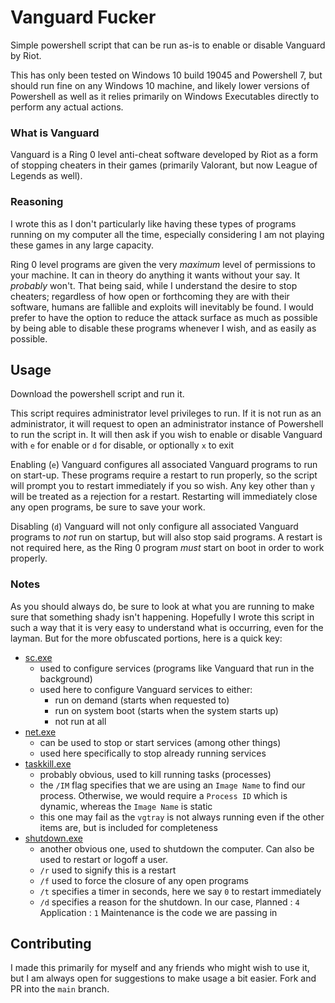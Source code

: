 # Vanguard Fucker

Simple powershell script that can be run as-is to enable or disable Vanguard by Riot.

This has only been tested on Windows 10 build 19045 and Powershell 7, but should run fine on any Windows 10 machine, and likely lower versions of Powershell as well as it relies primarily on Windows Executables directly to perform any actual actions.

### What is Vanguard

Vanguard is a Ring 0 level anti-cheat software developed by Riot as a form of stopping cheaters in their games (primarily Valorant, but now League of Legends as well).

### Reasoning

I wrote this as I don't particularly like having these types of programs running on my computer all the time, especially considering I am not playing these games in any large capacity.

Ring 0 level programs are given the very _maximum_ level of permissions to your machine. It can in theory do anything it wants without your say. It _probably_ won't. That being said, while I understand the desire to stop cheaters; regardless of how open or forthcoming they are with their software, humans are fallible and exploits will inevitably be found. I would prefer to have the option to reduce the attack surface as much as possible by being able to disable these programs whenever I wish, and as easily as possible.

## Usage

Download the powershell script and run it.

This script requires administrator level privileges to run. If it is not run as an administrator, it will request to open an administrator instance of Powershell to run the script in. It will then ask if you wish to enable or disable Vanguard with `e` for enable or `d` for disable, or optionally `x` to exit

Enabling (`e`) Vanguard configures all associated Vanguard programs to run on start-up. These programs require a restart to run properly, so the script will prompt you to restart immediately if you so wish. Any key other than `y` will be treated as a rejection for a restart. Restarting will immediately close any open programs, be sure to save your work.

Disabling (`d`) Vanguard will not only configure all associated Vanguard programs to _not_ run on startup, but will also stop said programs. A restart is not required here, as the Ring 0 program _must_ start on boot in order to work properly.

### Notes

As you should always do, be sure to look at what you are running to make sure that something shady isn't happening. Hopefully I wrote this script in such a way that it is very easy to understand what is occurring, even for the layman. But for the more obfuscated portions, here is a quick key:

- [sc.exe](https://ss64.com/nt/sc.html)
  - used to configure services (programs like Vanguard that run in the background)
  - used here to configure Vanguard services to either:
    - run on demand (starts when requested to)
    - run on system boot (starts when the system starts up)
    - not run at all
- [net.exe](https://ss64.com/nt/net-service.html)
  - can be used to stop or start services (among other things)
  - used here specifically to stop already running services
- [taskkill.exe](https://ss64.com/nt/taskkill.html)
  - probably obvious, used to kill running tasks (processes)
  - the `/IM` flag specifies that we are using an `Image Name` to find our process. Otherwise, we would require a `Process ID` which is dynamic, whereas the `Image Name` is static
  - this one may fail as the `vgtray` is not always running even if the other items are, but is included for completeness
- [shutdown.exe](https://ss64.com/nt/shutdown.html)
  - another obvious one, used to shutdown the computer. Can also be used to restart or logoff a user.
  - `/r` used to signify this is a restart
  - `/f` used to force the closure of any open programs
  - `/t` specifies a timer in seconds, here we say `0` to restart immediately
  - `/d` specifies a reason for the shutdown. In our case, `P`lanned : `4` Application : `1` Maintenance is the code we are passing in


## Contributing

I made this primarily for myself and any friends who might wish to use it, but I am always open for suggestions to make usage a bit easier. Fork and PR into the `main` branch.